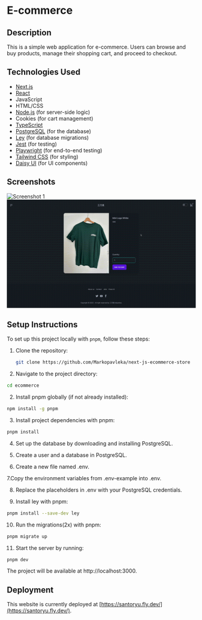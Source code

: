 # E-commerce

## Description

This is a simple web application for e-commerce. Users can browse and buy products, manage their shopping cart, and proceed to checkout.

## Technologies Used

- [Next.js](https://nextjs.org/)
- [React](https://reactjs.org/)
- JavaScript
- HTML/CSS
- [Node.js](https://nodejs.org/) (for server-side logic)
- Cookies (for cart management)
- [TypeScript](https://www.typescriptlang.org/)
- [PostgreSQL](https://www.postgresql.org/) (for the database)
- [Ley](https://github.com/lukeed/ley) (for database migrations)
- [Jest](https://jestjs.io/) (for testing)
- [Playwright](https://playwright.dev/) (for end-to-end testing)
- [Tailwind CSS](https://tailwindcss.com/) (for styling)
- [Daisy UI](https://daisyui.com/) (for UI components)

## Screenshots

![Screenshot 1](screenshot1.gif)
![Screenshot 2](screenshot2.gif)

## Setup Instructions

To set up this project locally with `pnpm`, follow these steps:

1. Clone the repository:

   ```bash
   git clone https://github.com/Markopavleka/next-js-ecommerce-store

   ```

1. Navigate to the project directory:

```bash
cd ecommerce
```
2. Install pnpm globally (if not already installed):

```bash
npm install -g pnpm
```
3. Install project dependencies with pnpm:

```bash
pnpm install
```
4. Set up the database by downloading and installing PostgreSQL.

5. Create a user and a database in PostgreSQL.

6. Create a new file named .env.

7.Copy the environment variables from .env-example into .env.

8. Replace the placeholders in .env with your PostgreSQL credentials.

9. Install ley with pnpm:

```bash
pnpm install --save-dev ley
```
10. Run the migrations(2x) with pnpm:

```bash
pnpm migrate up
```
11. Start the server by running:

```bash
pnpm dev
```
The project will be available at http://localhost:3000.

## Deployment

This website is currently deployed at [https://santoryu.fly.dev/](https://santoryu.fly.dev/).
